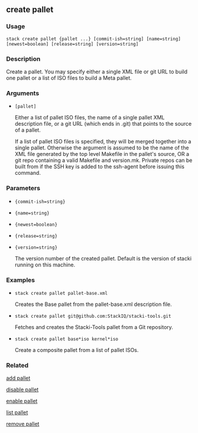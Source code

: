 ## create pallet

### Usage

`stack create pallet {pallet ...} [commit-ish=string] [name=string] [newest=boolean] [release=string] [version=string]`

### Description

Create a pallet.  You may specify either a single XML file or git URL 
	to build one pallet or a list of ISO files to build a Meta pallet.

### Arguments

* `[pallet]`

   Either a list of pallet ISO files, the name of a single pallet XML
	description file, or a git URL (which ends in .git) that points to
	the source of a pallet.

	If a list of pallet ISO files is specified, they will be merged
	together into a single pallet.  Otherwise the argument is assumed to
	be the name of the XML file generated by the top level Makefile in
	the pallet's source, OR a git repo containing a valid Makefile and
	version.mk.  Private repos can be built from if the SSH key is added
	to the ssh-agent before issuing this command.


### Parameters
* `{commit-ish=string}`
* `{name=string}`
* `{newest=boolean}`
* `{release=string}`
* `{version=string}`

   The version number of the created pallet. Default is the version of 
	stacki running on this machine.

### Examples

* `stack create pallet pallet-base.xml`

   Creates the Base pallet from the pallet-base.xml description file.

* `stack create pallet git@github.com:StackIQ/stacki-tools.git`

   Fetches and creates the Stacki-Tools pallet from a Git repository.

* `stack create pallet base*iso kernel*iso`

   Create a composite pallet from a list of pallet ISOs.


### Related
[add pallet](add-pallet)

[disable pallet](disable-pallet)

[enable pallet](enable-pallet)

[list pallet](list-pallet)

[remove pallet](remove-pallet)


